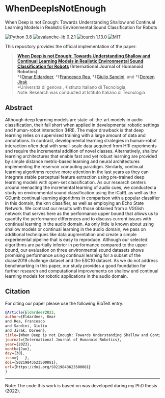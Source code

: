 # WhenDeepIsNotEnough
When Deep is not Enough: Towards Understanding Shallow and Continual Learning Models in Realistic Environmental Sound Classification for Robots

[![Python 3.8](https://img.shields.io/badge/Python-3.8-3776AB.svg?logo=python)](https://www.python.org/) [![avalanche-lib 0.2.1](https://img.shields.io/badge/Avalance--lib-0.2.1-blue)](https://github.com/ContinualAI/avalanche/tree/v0.2.1) [![tourch 1.13.0](https://img.shields.io/badge/tourch-1.13.0-blue)](https://pytorch.org/) [![MIT](https://img.shields.io/badge/License-MIT-3DA639.svg?logo=open-source-initiative)](LICENSE)


This repository provides the official implementation of the paper:
> **[When Deep is not Enough: Towards Understanding Shallow and Continual Learning Models in Realistic Environmental Sound Classification for Robots](https://lpaperlink) (International Journal of Humanoid Robotics)**<br>
>*‡[Omar Eldardeer](https://scholar.google.com/citations?user=2xry9p8AAAAJ&hl),  *‡[Francesco Rea](https://scholar.google.com/citations?user=6rh0-d8AAAAJ&hl),   *‡[Giulio Sandini](https://scholar.google.com/citations?user=5mSnPlwAAAAJ&hl),  and *‡[Doreen Jirak](https://scholar.google.com/citations?user=-HgMDDYAAAAJ&hl)<br>
> *Università di genova , ‡Istituto Italiano di Tecnologia,<br>
> Note: Research was conducted at Istituto Italiano di Tecnologia <br>
## Abstract

Although deep learning models are state-of-the-art models in audio classification, their fall short when applied in developmental robotic settings and human-robot interaction (HRI). The major drawback is that deep learning relies on supervised training with a large amount of data and annotations. In contrast, developmental learning strategies in human-robot interaction often deal with small-scale data acquired from HRI experiments and require the incremental addition of novel classes. Alternatively, shallow learning architectures that enable fast and yet robust learning are provided by simple distance metric-based learning and neural architectures implementing the reservoir computing paradigm. Similarly, continual learning algorithms receive more attention in the last years as they can integrate stable perceptual feature extraction using pre-trained deep learning models with open-set classification. As our research centers around reenacting the incremental learning of audio cues, we conducted a study on environmental sound classification using the iCaRL as well as the GDumb continual learning algorithms in comparison with a popular classifier in this domain, the knn classifier, as well as employing an Echo State Network. We contrast our results with those obtained
from a VGGish network that serves here as the performance upper bound that allows us to quantify the performance differences and to discuss current issues with continual learning in the audio domain. As only little is known about using shallow models or continual learning in the audio domain, we pass on additional techniques like data augmentation and create a simple experimental pipeline that is easy to reproduce. Although our selected algorithms are partially inferior in performance compared to the upper bound, our evaluation on three environmental sound datasets shows promising performance using continual learning for a subset of the dcase2019 challenge dataset and the ESC10 dataset. As we do not address benchmarking in this paper, our study provides a good foundation for further research and computational improvements on shallow and continual learning models for robotic applications in the audio domain.


## <a name="Citing SVOAWP"></a> Citation
For citing our paper please use the following BibTeX entry:
```BibTeX
@Article{Eldardeer2023,
author={Eldardeer, Omar
and Rea, Francesco
and Sandini, Giulio
and Jirak, Doreen},
title={When Deep is not Enough: Towards Understanding Shallow and Continual Learning Models in Realistic Environmental Sound Classification for Robots},
journal={International Journal of Humanoid Robotics},
year={2023},
month={Jun},
day={30},
issn={---},
doi={S0219843623500081},
url={https://doi.org/S0219843623500081}
}
```
---

Note: The code this work is based on was developed during my PhD thesis (2022).
